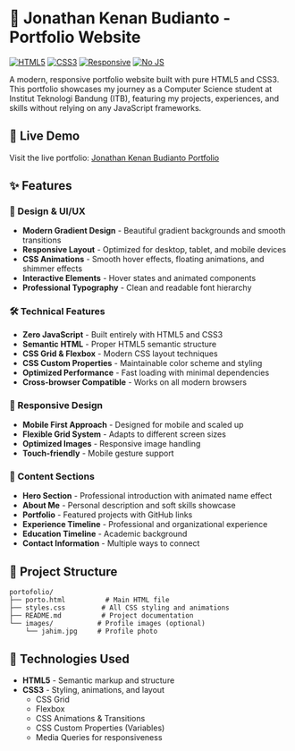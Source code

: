 # 🌟 Jonathan Kenan Budianto - Portfolio Website

[![HTML5](https://img.shields.io/badge/HTML5-E34F26?style=for-the-badge&logo=html5&logoColor=white)](https://developer.mozilla.org/en-US/docs/Web/HTML)
[![CSS3](https://img.shields.io/badge/CSS3-1572B6?style=for-the-badge&logo=css3&logoColor=white)](https://developer.mozilla.org/en-US/docs/Web/CSS)
[![Responsive](https://img.shields.io/badge/Responsive-Design-green?style=for-the-badge)](https://web.dev/responsive-web-design-basics/)
[![No JS](https://img.shields.io/badge/Zero-JavaScript-red?style=for-the-badge)](https://developer.mozilla.org/en-US/docs/Web/JavaScript)

A modern, responsive portfolio website built with pure HTML5 and CSS3. This portfolio showcases my journey as a Computer Science student at Institut Teknologi Bandung (ITB), featuring my projects, experiences, and skills without relying on any JavaScript frameworks.

## 🚀 Live Demo

Visit the live portfolio: [Jonathan Kenan Budianto Portfolio](https://jonathankenan.github.io/Portofolio_JonathanKenanBudianto)

## ✨ Features

### 🎨 Design & UI/UX
- **Modern Gradient Design** - Beautiful gradient backgrounds and smooth transitions
- **Responsive Layout** - Optimized for desktop, tablet, and mobile devices
- **CSS Animations** - Smooth hover effects, floating animations, and shimmer effects
- **Interactive Elements** - Hover states and animated components
- **Professional Typography** - Clean and readable font hierarchy

### 🛠️ Technical Features
- **Zero JavaScript** - Built entirely with HTML5 and CSS3
- **Semantic HTML** - Proper HTML5 semantic structure
- **CSS Grid & Flexbox** - Modern CSS layout techniques
- **CSS Custom Properties** - Maintainable color scheme and styling
- **Optimized Performance** - Fast loading with minimal dependencies
- **Cross-browser Compatible** - Works on all modern browsers

### 📱 Responsive Design
- **Mobile First Approach** - Designed for mobile and scaled up
- **Flexible Grid System** - Adapts to different screen sizes
- **Optimized Images** - Responsive image handling
- **Touch-friendly** - Mobile gesture support

### 🎯 Content Sections
- **Hero Section** - Professional introduction with animated name effect
- **About Me** - Personal description and soft skills showcase
- **Portfolio** - Featured projects with GitHub links
- **Experience Timeline** - Professional and organizational experience
- **Education Timeline** - Academic background
- **Contact Information** - Multiple ways to connect

## 📁 Project Structure

```
portofolio/
├── porto.html          # Main HTML file
├── styles.css         # All CSS styling and animations
├── README.md          # Project documentation
└── images/           # Profile images (optional)
    └── jahim.jpg     # Profile photo
```

## 🔧 Technologies Used

- **HTML5** - Semantic markup and structure
- **CSS3** - Styling, animations, and layout
  - CSS Grid
  - Flexbox
  - CSS Animations & Transitions
  - CSS Custom Properties (Variables)
  - Media Queries for responsiveness

